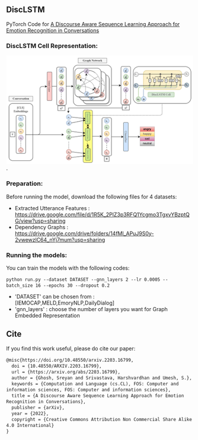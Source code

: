 ## DiscLSTM

PyTorch Code for [A Discourse Aware Sequence Learning Approach for Emotion Recognition in Conversations](https://arxiv.org/abs/2203.16799)

### DiscLSTM Cell Representation:

![DiscLSTM Cell Designed :](./images/Model_image.jpg "This LSTM Cell Uses both the graph embeddings and text embeddings").

### Preparation:
Before running the model, download the following files for 4 datasets: 
- Extracted Utterance Features : https://drive.google.com/file/d/1R5K_2PlZ3p3RFQ1Ycgmo3TgxvYBzptQG/view?usp=sharing 
- Dependency Graphs : https://drive.google.com/drive/folders/14fMl_APuJ9S0y-2vwewzlC64_nYj7mum?usp=sharing

### Running the models:

You can train the models with the following codes:

```
python run.py --dataset DATASET --gnn_layers 2 --lr 0.0005 --batch_size 16 --epochs 30 --dropout 0.2
```

- 'DATASET' can be chosen from : [IEMOCAP,MELD,EmoryNLP,DailyDialog]
- 'gnn_layers' : choose the number of layers you want for Graph Embedded Representation

## Cite

If you find this work useful, please do cite our paper:  
```
@misc{https://doi.org/10.48550/arxiv.2203.16799,
  doi = {10.48550/ARXIV.2203.16799},
  url = {https://arxiv.org/abs/2203.16799},
  author = {Ghosh, Sreyan and Srivastava, Harshvardhan and Umesh, S.},
  keywords = {Computation and Language (cs.CL), FOS: Computer and information sciences, FOS: Computer and information sciences},
  title = {A Discourse Aware Sequence Learning Approach for Emotion Recognition in Conversations},
  publisher = {arXiv},
  year = {2022},
  copyright = {Creative Commons Attribution Non Commercial Share Alike 4.0 International}
}
```